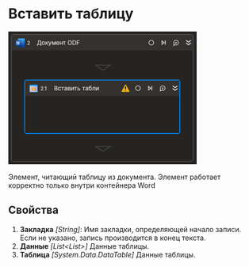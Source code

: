 # Вставить таблицу

![](<../../../../.gitbook/assets1/Cropped-InsertTable.png>)

Элемент, читающий таблицу из документа. Элемент работает корректно только внутри контейнера Word

## Свойства

1. **Закладка** *[String]*: Имя закладки, определяющей начало записи. Если не указано, запись производится в конец текста.
2. **Данные** *[List<List<string>>]* Данные таблицы.
3. **Таблица** *[System.Data.DataTable]* Данные таблицы.
